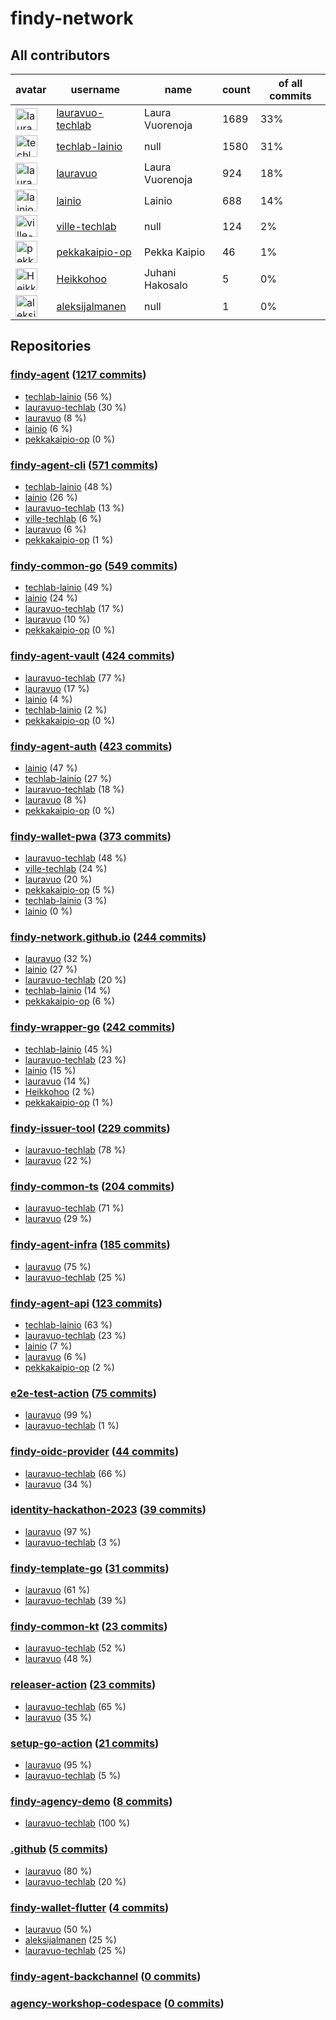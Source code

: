 
# findy-network

## All contributors

| avatar | username | name | count | of all commits |
|--------|----------|------|---------|---|
| <img src="https://avatars.githubusercontent.com/u/49157864?s=35&v=4" alt="lauravuo-techlab" width="35px" /> | [lauravuo-techlab](https://github.com/lauravuo-techlab) | Laura Vuorenoja | 1689 | 33%
| <img src="https://avatars.githubusercontent.com/u/48682716?s=35&v=4" alt="techlab-lainio" width="35px" /> | [techlab-lainio](https://github.com/techlab-lainio) | null | 1580 | 31%
| <img src="https://avatars.githubusercontent.com/u/29113682?s=35&v=4" alt="lauravuo" width="35px" /> | [lauravuo](https://github.com/lauravuo) | Laura Vuorenoja | 924 | 18%
| <img src="https://avatars.githubusercontent.com/u/11439212?s=35&v=4" alt="lainio" width="35px" /> | [lainio](https://github.com/lainio) | Lainio | 688 | 14%
| <img src="https://avatars.githubusercontent.com/u/59019416?s=35&v=4" alt="ville-techlab" width="35px" /> | [ville-techlab](https://github.com/ville-techlab) | null | 124 | 2%
| <img src="https://avatars.githubusercontent.com/u/49303661?s=35&v=4" alt="pekkakaipio-op" width="35px" /> | [pekkakaipio-op](https://github.com/pekkakaipio-op) | Pekka Kaipio | 46 | 1%
| <img src="https://avatars.githubusercontent.com/u/52442320?s=35&v=4" alt="Heikkohoo" width="35px" /> | [Heikkohoo](https://github.com/Heikkohoo) | Juhani Hakosalo | 5 | 0%
| <img src="https://avatars.githubusercontent.com/u/134267297?s=35&v=4" alt="aleksijalmanen" width="35px" /> | [aleksijalmanen](https://github.com/aleksijalmanen) | null | 1 | 0%

## Repositories

### [findy-agent](https://github.com/findy-network/findy-agent) ([1217 commits](https://github.com/findy-network/findy-agent/graphs/contributors))

* [techlab-lainio](https://github.com/techlab-lainio) (56 %)
* [lauravuo-techlab](https://github.com/lauravuo-techlab) (30 %)
* [lauravuo](https://github.com/lauravuo) (8 %)
* [lainio](https://github.com/lainio) (6 %)
* [pekkakaipio-op](https://github.com/pekkakaipio-op) (0 %)
    
### [findy-agent-cli](https://github.com/findy-network/findy-agent-cli) ([571 commits](https://github.com/findy-network/findy-agent-cli/graphs/contributors))

* [techlab-lainio](https://github.com/techlab-lainio) (48 %)
* [lainio](https://github.com/lainio) (26 %)
* [lauravuo-techlab](https://github.com/lauravuo-techlab) (13 %)
* [ville-techlab](https://github.com/ville-techlab) (6 %)
* [lauravuo](https://github.com/lauravuo) (6 %)
* [pekkakaipio-op](https://github.com/pekkakaipio-op) (1 %)
    
### [findy-common-go](https://github.com/findy-network/findy-common-go) ([549 commits](https://github.com/findy-network/findy-common-go/graphs/contributors))

* [techlab-lainio](https://github.com/techlab-lainio) (49 %)
* [lainio](https://github.com/lainio) (24 %)
* [lauravuo-techlab](https://github.com/lauravuo-techlab) (17 %)
* [lauravuo](https://github.com/lauravuo) (10 %)
* [pekkakaipio-op](https://github.com/pekkakaipio-op) (0 %)
    
### [findy-agent-vault](https://github.com/findy-network/findy-agent-vault) ([424 commits](https://github.com/findy-network/findy-agent-vault/graphs/contributors))

* [lauravuo-techlab](https://github.com/lauravuo-techlab) (77 %)
* [lauravuo](https://github.com/lauravuo) (17 %)
* [lainio](https://github.com/lainio) (4 %)
* [techlab-lainio](https://github.com/techlab-lainio) (2 %)
* [pekkakaipio-op](https://github.com/pekkakaipio-op) (0 %)
    
### [findy-agent-auth](https://github.com/findy-network/findy-agent-auth) ([423 commits](https://github.com/findy-network/findy-agent-auth/graphs/contributors))

* [lainio](https://github.com/lainio) (47 %)
* [techlab-lainio](https://github.com/techlab-lainio) (27 %)
* [lauravuo-techlab](https://github.com/lauravuo-techlab) (18 %)
* [lauravuo](https://github.com/lauravuo) (8 %)
* [pekkakaipio-op](https://github.com/pekkakaipio-op) (0 %)
    
### [findy-wallet-pwa](https://github.com/findy-network/findy-wallet-pwa) ([373 commits](https://github.com/findy-network/findy-wallet-pwa/graphs/contributors))

* [lauravuo-techlab](https://github.com/lauravuo-techlab) (48 %)
* [ville-techlab](https://github.com/ville-techlab) (24 %)
* [lauravuo](https://github.com/lauravuo) (20 %)
* [pekkakaipio-op](https://github.com/pekkakaipio-op) (5 %)
* [techlab-lainio](https://github.com/techlab-lainio) (3 %)
* [lainio](https://github.com/lainio) (0 %)
    
### [findy-network.github.io](https://github.com/findy-network/findy-network.github.io) ([244 commits](https://github.com/findy-network/findy-network.github.io/graphs/contributors))

* [lauravuo](https://github.com/lauravuo) (32 %)
* [lainio](https://github.com/lainio) (27 %)
* [lauravuo-techlab](https://github.com/lauravuo-techlab) (20 %)
* [techlab-lainio](https://github.com/techlab-lainio) (14 %)
* [pekkakaipio-op](https://github.com/pekkakaipio-op) (6 %)
    
### [findy-wrapper-go](https://github.com/findy-network/findy-wrapper-go) ([242 commits](https://github.com/findy-network/findy-wrapper-go/graphs/contributors))

* [techlab-lainio](https://github.com/techlab-lainio) (45 %)
* [lauravuo-techlab](https://github.com/lauravuo-techlab) (23 %)
* [lainio](https://github.com/lainio) (15 %)
* [lauravuo](https://github.com/lauravuo) (14 %)
* [Heikkohoo](https://github.com/Heikkohoo) (2 %)
* [pekkakaipio-op](https://github.com/pekkakaipio-op) (1 %)
    
### [findy-issuer-tool](https://github.com/findy-network/findy-issuer-tool) ([229 commits](https://github.com/findy-network/findy-issuer-tool/graphs/contributors))

* [lauravuo-techlab](https://github.com/lauravuo-techlab) (78 %)
* [lauravuo](https://github.com/lauravuo) (22 %)
    
### [findy-common-ts](https://github.com/findy-network/findy-common-ts) ([204 commits](https://github.com/findy-network/findy-common-ts/graphs/contributors))

* [lauravuo-techlab](https://github.com/lauravuo-techlab) (71 %)
* [lauravuo](https://github.com/lauravuo) (29 %)
    
### [findy-agent-infra](https://github.com/findy-network/findy-agent-infra) ([185 commits](https://github.com/findy-network/findy-agent-infra/graphs/contributors))

* [lauravuo](https://github.com/lauravuo) (75 %)
* [lauravuo-techlab](https://github.com/lauravuo-techlab) (25 %)
    
### [findy-agent-api](https://github.com/findy-network/findy-agent-api) ([123 commits](https://github.com/findy-network/findy-agent-api/graphs/contributors))

* [techlab-lainio](https://github.com/techlab-lainio) (63 %)
* [lauravuo-techlab](https://github.com/lauravuo-techlab) (23 %)
* [lainio](https://github.com/lainio) (7 %)
* [lauravuo](https://github.com/lauravuo) (6 %)
* [pekkakaipio-op](https://github.com/pekkakaipio-op) (2 %)
    
### [e2e-test-action](https://github.com/findy-network/e2e-test-action) ([75 commits](https://github.com/findy-network/e2e-test-action/graphs/contributors))

* [lauravuo](https://github.com/lauravuo) (99 %)
* [lauravuo-techlab](https://github.com/lauravuo-techlab) (1 %)
    
### [findy-oidc-provider](https://github.com/findy-network/findy-oidc-provider) ([44 commits](https://github.com/findy-network/findy-oidc-provider/graphs/contributors))

* [lauravuo-techlab](https://github.com/lauravuo-techlab) (66 %)
* [lauravuo](https://github.com/lauravuo) (34 %)
    
### [identity-hackathon-2023](https://github.com/findy-network/identity-hackathon-2023) ([39 commits](https://github.com/findy-network/identity-hackathon-2023/graphs/contributors))

* [lauravuo](https://github.com/lauravuo) (97 %)
* [lauravuo-techlab](https://github.com/lauravuo-techlab) (3 %)
    
### [findy-template-go](https://github.com/findy-network/findy-template-go) ([31 commits](https://github.com/findy-network/findy-template-go/graphs/contributors))

* [lauravuo](https://github.com/lauravuo) (61 %)
* [lauravuo-techlab](https://github.com/lauravuo-techlab) (39 %)
    
### [findy-common-kt](https://github.com/findy-network/findy-common-kt) ([23 commits](https://github.com/findy-network/findy-common-kt/graphs/contributors))

* [lauravuo-techlab](https://github.com/lauravuo-techlab) (52 %)
* [lauravuo](https://github.com/lauravuo) (48 %)
    
### [releaser-action](https://github.com/findy-network/releaser-action) ([23 commits](https://github.com/findy-network/releaser-action/graphs/contributors))

* [lauravuo-techlab](https://github.com/lauravuo-techlab) (65 %)
* [lauravuo](https://github.com/lauravuo) (35 %)
    
### [setup-go-action](https://github.com/findy-network/setup-go-action) ([21 commits](https://github.com/findy-network/setup-go-action/graphs/contributors))

* [lauravuo](https://github.com/lauravuo) (95 %)
* [lauravuo-techlab](https://github.com/lauravuo-techlab) (5 %)
    
### [findy-agency-demo](https://github.com/findy-network/findy-agency-demo) ([8 commits](https://github.com/findy-network/findy-agency-demo/graphs/contributors))

* [lauravuo-techlab](https://github.com/lauravuo-techlab) (100 %)
    
### [.github](https://github.com/findy-network/.github) ([5 commits](https://github.com/findy-network/.github/graphs/contributors))

* [lauravuo](https://github.com/lauravuo) (80 %)
* [lauravuo-techlab](https://github.com/lauravuo-techlab) (20 %)
    
### [findy-wallet-flutter](https://github.com/findy-network/findy-wallet-flutter) ([4 commits](https://github.com/findy-network/findy-wallet-flutter/graphs/contributors))

* [lauravuo](https://github.com/lauravuo) (50 %)
* [aleksijalmanen](https://github.com/aleksijalmanen) (25 %)
* [lauravuo-techlab](https://github.com/lauravuo-techlab) (25 %)
    
### [findy-agent-backchannel](https://github.com/findy-network/findy-agent-backchannel) ([0 commits](https://github.com/findy-network/findy-agent-backchannel/graphs/contributors))


    
### [agency-workshop-codespace](https://github.com/findy-network/agency-workshop-codespace) ([0 commits](https://github.com/findy-network/agency-workshop-codespace/graphs/contributors))


    
    